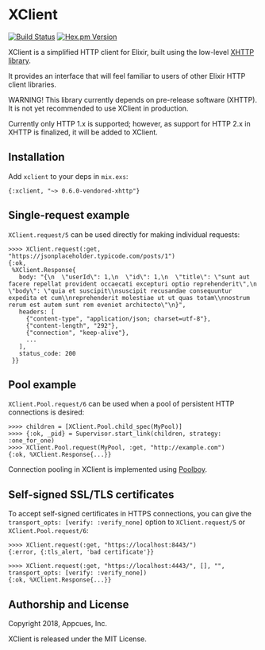 # XClient

[![Build Status](https://travis-ci.org/appcues/xclient.svg?branch=master)](https://travis-ci.org/appcues/xclient)
[![Hex.pm Version](http://img.shields.io/hexpm/v/xclient.svg?style=flat)](https://hex.pm/packages/xclient)

XClient is a simplified HTTP client for Elixir, built using the
low-level [XHTTP library](https://github.com/ericmj/xhttp).

It provides an interface that will feel familiar to users of other
Elixir HTTP client libraries.

WARNING! This library currently depends on pre-release software (XHTTP).
It is not yet recommended to use XClient in production.

Currently only HTTP 1.x is supported; however, as support for HTTP 2.x
in XHTTP is finalized, it will be added to XClient.

## Installation

Add `xclient` to your deps in `mix.exs`:

    {:xclient, "~> 0.6.0-vendored-xhttp"}

## Single-request example

`XClient.request/5` can be used directly for making individual
requests:

    >>>> XClient.request(:get, "https://jsonplaceholder.typicode.com/posts/1")
    {:ok,
     %XClient.Response{
       body: "{\n  \"userId\": 1,\n  \"id\": 1,\n  \"title\": \"sunt aut facere repellat provident occaecati excepturi optio reprehenderit\",\n  \"body\": \"quia et suscipit\\nsuscipit recusandae consequuntur expedita et cum\\nreprehenderit molestiae ut ut quas totam\\nnostrum rerum est autem sunt rem eveniet architecto\"\n}",
       headers: [
         {"content-type", "application/json; charset=utf-8"},
         {"content-length", "292"},
         {"connection", "keep-alive"},
         ...
       ],
       status_code: 200
     }}

## Pool example

`XClient.Pool.request/6` can be used when a pool of persistent HTTP
connections is desired:

    >>>> children = [XClient.Pool.child_spec(MyPool)]
    >>>> {:ok, _pid} = Supervisor.start_link(children, strategy: :one_for_one)
    >>>> XClient.Pool.request(MyPool, :get, "http://example.com")
    {:ok, %XClient.Response{...}}

Connection pooling in XClient is implemented using
[Poolboy](https://github.com/devinus/poolboy).

## Self-signed SSL/TLS certificates

To accept self-signed certificates in HTTPS connections, you can give the
`transport_opts: [verify: :verify_none]` option to `XClient.request/5`
or `XClient.Pool.request/6`:

    >>>> XClient.request(:get, "https://localhost:8443/")
    {:error, {:tls_alert, 'bad certificate'}}

    >>>> XClient.request(:get, "https://localhost:4443/", [], "", transport_opts: [verify: :verify_none])
    {:ok, %XClient.Response{...}}

## Authorship and License

Copyright 2018, Appcues, Inc.

XClient is released under the MIT License.

